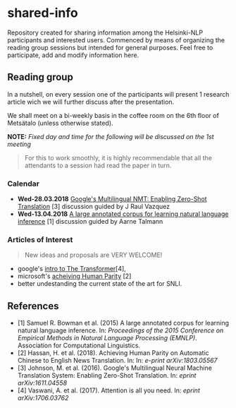 # shared-info
Repository created for sharing information among the Helsinki-NLP participants and interested users.
Commenced by means of organizing the reading group sessions but intended for general purposes. Feel free to participate, add and modify information here.

## Reading group
In a nutshell, on every session one of the participants will present 1 research article wich we will further discuss after the presentation. 

We shall meet on a bi-weekly basis in the coffee room on the 6th floor of Metsätalo (unless otherwise stated). 

**NOTE:** *Fixed day and time for the following will be discussed on the 1st meeting* 
> For this to work smoothly, it is highly recommendable that all the attendants to a session had read the paper in turn.


### Calendar
- **Wed-28.03.2018** [Google's Multilingual NMT: Enabling Zero-Shot Translation](https://arxiv.org/pdf/1611.04558.pdf) [3] discussion guided by J Raul Vazquez 
- **Wed-13.04.2018** [A large annotated corpus for learning natural language inference](https://nlp.stanford.edu/pubs/snli_paper.pdf) [1] discussion guided by Aarne Talmann

### Articles of Interest 
> New ideas and proposals are VERY WELCOME!
- google's [intro to The Transformer](https://arxiv.org/pdf/1706.03762.pdf)[4],
- microsoft's [acheiving Human Parity](https://www.microsoft.com/en-us/research/uploads/prod/2018/03/final-achieving-human.pdf) [2]
- better undestanding the current state of the art for SNLI.

## References 
- [1] Samuel R. Bowman et al. (2015) A large annotated corpus for learning natural language inference. In: *Proceedings of the 2015 Conference on Empirical Methods in Natural Language Processing (EMNLP)*. Association for Computational Linguistics.
- [2] Hassan, H. et al. (2018). Achieving Human Parity on Automatic Chinese to English News Translation. In: In: *e-print arXiv:1803.05567*
- [3] Johnson, M. et al. (2016). Google's Multilingual Neural Machine Translation System: Enabling Zero-Shot Translation. In: *eprint arXiv:1611.04558*
- [4] Vaswani, A. et al. (2017). Attention is all you need. In: *eprint arXiv:1706.03762* 
